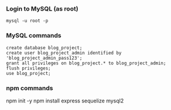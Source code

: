 ### Login to MySQL (as root)

```shell
mysql -u root -p
```

### MySQL commands

```mysql
create database blog_project;
create user blog_project_admin identified by 'blog_project_admin_pass123';
grant all privileges on blog_project.* to blog_project_admin;
flush privileges;
use blog_project;
```

### npm commands

npm init -y
npm install express sequelize mysql2
